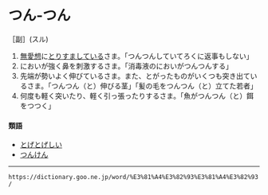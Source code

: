 # つん‐つん

［副］(スル)
1. [無愛想](ぶあいそう（無愛想）)に[とり](とり（肚裡／肚裏）)[すましている](すます（澄ます／清ます）)さま。「つんつんしていてろくに返事もしない」
2. においが強く鼻を刺激するさま。「消毒液のにおいがつんつんする」
3. 先端が勢いよく伸びているさま。また、とがったものがいくつも突き出ているさま。「つんつん（と）伸びる茎」「髪の毛をつんつん（と）立てた若者」
4. 何度も軽く突いたり、軽く引っ張ったりするさま。「魚がつんつん（と）餌をつつく」
    

#### 類語

-   [とげとげしい](https://dictionary.goo.ne.jp/word/%E5%88%BA%E5%88%BA%E3%81%97%E3%81%84/#jn-158475)
-   [つんけん](https://dictionary.goo.ne.jp/word/%E3%81%A4%E3%82%93%E3%81%91%E3%82%93/#jn-148810)

---
`https://dictionary.goo.ne.jp/word/%E3%81%A4%E3%82%93%E3%81%A4%E3%82%93/`